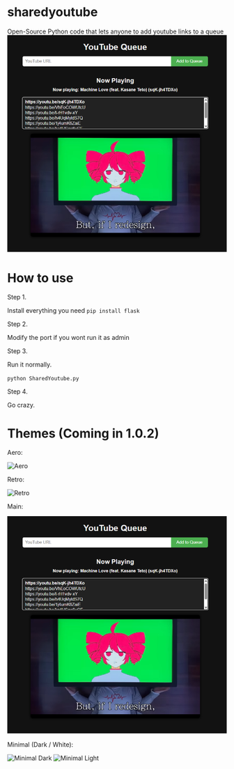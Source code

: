 # sharedyoutube
Open-Source Python code that lets anyone to add youtube links to a queue
![Main Theme](ReadmePhotos/Main.png)

# How to use
Step 1.

Install everything you need
```pip install flask```

Step 2.

Modify the port if you wont run it as admin

Step 3.

Run it normally.

```python SharedYoutube.py```

Step 4.

Go crazy.

# Themes (Coming in 1.0.2)

Aero:

![Aero](ReadmePhotos/Aero.png)

Retro:

![Retro](ReadmePhotos/Retro.png)

Main:

![Main Theme (Also first one)](ReadmePhotos/Main.png)

Minimal (Dark / White):

![Minimal Dark](ReadmePhotos/MinimalDark.png)
![Minimal Light](ReadmePhotos/MinimalLight.png)
